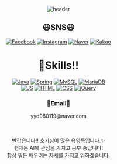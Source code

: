 <div align="center">
  
![header](https://capsule-render.vercel.app/api?type=waving&color=auto&height=300&section=header&text=영득%20Coding🎃&fontSize=70)
  
  <h2>😃SNS😃</h2>
  
  [![Facebook](https://img.shields.io/badge/Facebook-1877F2?style=flat-square&logo=Facebook&logoColor=white)](github.com/Joowon0220/TODO-List)
  [![Instagram](https://img.shields.io/badge/Instagram-E4405F?style=flat-square&logo=Instagram&logoColor=white)](github.com/Joowon0220/TODO-List)
  [![Naver](https://img.shields.io/badge/Blog-03C75A?style=flat-square&logo=Naver&logoColor=white)](github.com/Joowon0220/TODO-List)
  [![Kakao](https://img.shields.io/badge/KakaoTalk-FFCD00?style=flat-square&logo=KakaoTalk&logoColor=white)](github.com/Joowon0220/TODO-List)
  
  <h1>💪Skills!!</h1>
  
[![Java](https://img.shields.io/badge/Java-007396?style=flat-square&logo=Java&logoColor=white)](github.com/Joowon0220/TODO-List)
[![Spring](https://img.shields.io/badge/SpringBoot-6DB33F?style=flat-square&logo=SpringBoot&logoColor=white)](github.com/Joowon0220/TODO-List)
[![MySQL](https://img.shields.io/badge/MySQL-4479A1?style=flat-square&logo=MySQL&logoColor=white)](github.com/Joowon0220/TODO-List)
[![MariaDB](https://img.shields.io/badge/MariaDB-003545?style=flat-square&logo=MariaDB&logoColor=white)](github.com/Joowon0220/TODO-List)<br/>
[![JS](https://img.shields.io/badge/JavaScript-F7DF1E?style=flat-square&logo=JavaScript&logoColor=black)](github.com/Joowon0220/TODO-List)
[![HTML](https://img.shields.io/badge/HTML5-FF6550?style=flat-square&logo=HTML5&logoColor=white)](github.com/Joowon0220/TODO-List)
[![CSS](https://img.shields.io/badge/CSS-1572B6?style=flat-square&logo=CSS3&logoColor=white)](github.com/Joowon0220/TODO-List)
[![jQuery](https://img.shields.io/badge/jQuery-0769AD?style=flat-square&logo=jQuery&logoColor=white)](github.com/Joowon0220/TODO-List)<br/>

<h3>💌Email💌</h3>
yyd980119@naver.com
<br/><br/><br/>

반갑습니다!! 호기심이 많은 육영득입니다.✨<br/>
현재는 AI에 관심을 가지고 공부 중입니다!<br/>
항상 뭐든 배우려는 자세를 가지고 임하겠습니다.<br/>
  
</div>

